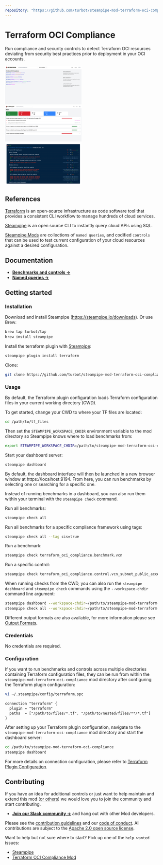 ```yaml
---
repository: "https://github.com/turbot/steampipe-mod-terraform-oci-compliance"
---
```


# Terraform OCI Compliance

Run compliance and security controls to detect Terraform OCI resources deviating from security best practices prior to deployment in your OCI accounts.

<img src="https://raw.githubusercontent.com/turbot/steampipe-mod-terraform-oci-compliance/update-doc-fix/docs/terraform_oci_compliance_dashboard.png" width="50%" type="thumbnail"/>
<img src="https://raw.githubusercontent.com/turbot/steampipe-mod-terraform-oci-compliance/update-doc-fix/docs/terraform_oci_compliance_vcn_dashboard.png" width="50%" type="thumbnail"/>
<img src="https://raw.githubusercontent.com/turbot/steampipe-mod-terraform-oci-compliance/update-doc-fix/docs/terraform_oci_compliance_console_output.png" width="50%" type="thumbnail"/>

## References

[Terraform](https://terraform.io/) is an open-source infrastructure as code software tool that provides a consistent CLI workflow to manage hundreds of cloud services.

[Steampipe](https://steampipe.io) is an open source CLI to instantly query cloud APIs using SQL.

[Steampipe Mods](https://steampipe.io/docs/reference/mod-resources#mod) are collections of `named queries`, and codified `controls` that can be used to test current configuration of your cloud resources against a desired configuration.

## Documentation

- **[Benchmarks and controls →](https://hub.steampipe.io/mods/turbot/terraform_oci_compliance/controls)**
- **[Named queries →](https://hub.steampipe.io/mods/turbot/terraform_oci_compliance/queries)**

## Getting started

### Installation

Download and install Steampipe (https://steampipe.io/downloads). Or use Brew:

```sh
brew tap turbot/tap
brew install steampipe
```

Install the terraform plugin with [Steampipe](https://steampipe.io):

```sh
steampipe plugin install terraform
```

Clone:

```sh
git clone https://github.com/turbot/steampipe-mod-terraform-oci-compliance.git
```

### Usage

By default, the Terraform plugin configuration loads Terraform configuration
files in your current working directory (CWD).

To get started, change your CWD to where your TF files are located:

```sh
cd /path/to/tf_files
```

Then set the `STEAMPIPE_WORKSPACE_CHDIR` environment variable to the mod directory so Steampipe knows where to load benchmarks from:

```sh
export STEAMPIPE_WORKSPACE_CHDIR=/path/to/steampipe-mod-terraform-oci-compliance
```

Start your dashboard server:

```sh
steampipe dashboard
```

By default, the dashboard interface will then be launched in a new browser
window at https://localhost:9194. From here, you can run benchmarks by
selecting one or searching for a specific one.

Instead of running benchmarks in a dashboard, you can also run them within your
terminal with the `steampipe check` command.

Run all benchmarks:

```sh
steampipe check all
```

Run all benchmarks for a specific compliance framework using tags:

```sh
steampipe check all --tag cis=true
```

Run a benchmark:

```sh
steampipe check terraform_oci_compliance.benchmark.vcn
```

Run a specific control:

```sh
steampipe check terraform_oci_compliance.control.vcn_subnet_public_access_blocked
```

When running checks from the CWD, you can also run the `steampipe dashboard` and `steampipe check` commands using the `--workspace-chdir` command line argument:

```sh
steampipe dashboard --workspace-chdir=/path/to/steampipe-mod-terraform-oci-compliance
steampipe check all --workspace-chdir=/path/to/steampipe-mod-terraform-oci-compliance
```

Different output formats are also available, for more information please see
[Output Formats](https://steampipe.io/docs/reference/cli/check#output-formats).

### Credentials

No credentials are required.

### Configuration

If you want to run benchmarks and controls across multiple directories
containing Terraform configuration files, they can be run from within the
`steampipe-mod-terraform-oci-compliance` mod directory after configuring the
Terraform plugin configuration:

```sh
vi ~/.steampipe/config/terraform.spc
```

```hcl
connection "terraform" {
  plugin = "terraform"
  paths  = ["/path/to/files/*.tf", "/path/to/nested/files/**/*.tf"]
}
```

After setting up your Terraform plugin configuration, navigate to the `steampipe-mod-terraform-oci-compliance` mod directory and start the dashboard server:

```sh
cd /path/to/steampipe-mod-terraform-oci-compliance
steampipe dashboard
```

For more details on connection configuration, please refer to [Terraform Plugin Configuration](https://hub.steampipe.io/plugins/turbot/terraform#configuration).

## Contributing

If you have an idea for additional controls or just want to help maintain and extend this mod ([or others](https://github.com/topics/steampipe-mod)) we would love you to join the community and start contributing.

- **[Join our Slack community →](https://steampipe.io/community/join)** and hang out with other Mod developers.

Please see the [contribution guidelines](https://github.com/turbot/steampipe/blob/main/CONTRIBUTING.md) and our [code of conduct](https://github.com/turbot/steampipe/blob/main/CODE_OF_CONDUCT.md). All contributions are subject to the [Apache 2.0 open source license](https://github.com/turbot/steampipe-mod-terraform-oci-compliance/blob/main/LICENSE).

Want to help but not sure where to start? Pick up one of the `help wanted` issues:

- [Steampipe](https://github.com/turbot/steampipe/labels/help%20wanted)
- [Terraform OCI Compliance Mod](https://github.com/turbot/steampipe-mod-terraform-oci-compliance/labels/help%20wanted)